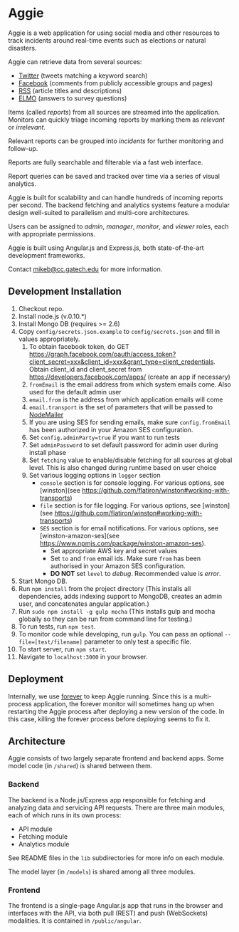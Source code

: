 # Aggie

Aggie is a web application for using social media and other resources to track incidents around real-time events such as elections or natural disasters.

Aggie can retrieve data from several sources:

* [Twitter](https://search.twitter.com) (tweets matching a keyword search)
* [Facebook](https://facebook.com) (comments from publicly accessible groups and pages)
* [RSS](http://en.wikipedia.org/wiki/RSS) (article titles and descriptions)
* [ELMO](http://getelmo.org) (answers to survey questions)

Items (called *reports*) from all sources are streamed into the application. Monitors can quickly triage incoming reports by marking them as *relevant* or *irrelevant*.

Relevant reports can be grouped into *incidents* for further monitoring and follow-up.

Reports are fully searchable and filterable via a fast web interface.

Report queries can be saved and tracked over time via a series of visual analytics.

Aggie is built for scalability and can handle hundreds of incoming reports per second. The backend fetching and analytics systems feature a modular design well-suited to parallelism and multi-core architectures.

Users can be assigned to *admin*, *manager*, *monitor*, and *viewer* roles, each with appropriate permissions.

Aggie is built using Angular.js and Express.js, both state-of-the-art development frameworks.

Contact mikeb@cc.gatech.edu for more information.

## Development Installation

1. Checkout repo.
1. Install node.js (v.0.10.*)
1. Install Mongo DB (requires >= 2.6)
1. Copy `config/secrets.json.example` to `config/secrets.json` and fill in values appropriately.
   1. To obtain facebook token, do GET https://graph.facebook.com/oauth/access_token?client_secret=xxx&client_id=xxx&grant_type=client_credentials. Obtain client_id and client_secret from https://developers.facebook.com/apps/ (create an app if necessary)
   1. `fromEmail` is the email address from which system emails come. Also used for the default admin user
   1. `email.from` is the address from which application emails will come
   1. `email.transport` is the set of parameters that will be passed to [NodeMailer](http://www.nodemailer.com)
   1. If you are using SES for sending emails, make sure `config.fromEmail` has been authorized in your Amazon SES configuration.
   1. Set `config.adminParty=true` if you want to run tests
   1. Set `adminPassword` to set default password for admin user during install phase
   1. Set `fetching` value to enable/disable fetching for all sources at global level.    This is also changed during runtime based on user choice
   1. Set various logging options in `logger` section
   		* `console` section is for console logging. For various options, see [winston](see https://github.com/flatiron/winston#working-with-transports)
   		* `file` section is for file logging. For various options, see [winston](see https://github.com/flatiron/winston#working-with-transports)
   		* `SES` section is for email notifications. For various options, see [winston-amazon-ses](see https://www.npmjs.com/package/winston-amazon-ses). 
   			* Set appropriate AWS key and secret values
   			* Set `to` and `from` email ids. Make sure `from` has been authorised in your Amazon SES configuration.
   			* **DO NOT** set `level` to *debug*. Recommended value is *error*.
1. Start Mongo DB.
1. Run `npm install` from the project directory (This installs all dependencies, adds indexing support to MongoDB, creates an admin user, and concatenates angular application.)
1. Run `sudo npm install -g gulp mocha` (This installs gulp and mocha globally so they can be run from command line for testing.)
1. To run tests, run `npm test`.
1. To monitor code while developing, run `gulp`. You can pass an optional `--file=[test/filename]` parameter to only test a specific file.
1. To start server, run `npm start`.
1. Navigate to `localhost:3000` in your browser.

## Deployment

Internally, we use [forever](https://github.com/nodejitsu/forever) to keep Aggie
running. Since this is a multi-process application, the forever monitor will
sometimes hang up when restarting the Aggie process after deploying a new
version of the code. In this case, killing the forever process before deploying
seems to fix it.

## Architecture

Aggie consists of two largely separate frontend and backend apps. Some model code (in `/shared`) is shared between them.

### Backend

The backend is a Node.js/Express app responsible for fetching and analyzing data and servicing API requests. There are three main modules, each of which runs in its own process:

* API module
* Fetching module
* Analytics module

See README files in the `lib` subdirectories for more info on each module.

The model layer (in `/models`) is shared among all three modules.

### Frontend

The frontend is a single-page Angular.js app that runs in the browser and interfaces with the API, via both pull (REST) and push (WebSockets) modalities. It is contained in `/public/angular`.